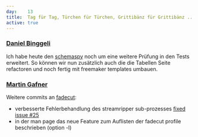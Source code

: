 ```yaml
---
day: 	13
title:	Tag für Tag, Türchen für Türchen, Grittibänz für Grittibänz ... es geht weiter
active: true
---
```


### [Daniel Binggeli](https://github.com/drnoa)
Ich habe heute den [schemaspy](https://github.com/drnoa/schemaspy) noch um eine weitere Prüfung in den Tests erweitert. So können wir nun zusätzlich auch die die Tabellen Seite refactoren und noch fertig mit freemaker templates umbauen.

### [Martin Gafner](https://github.com/mgafner)
Weitere commits an [fadecut](https://github.com/micressor/fadecut):

* verbesserte Fehlerbehandlung des streamripper sub-prozesses [fixed issue #25](https://github.com/micressor/fadecut/issues/25)
* in der man page das neue Feature zum Auflisten der fadecut profile beschrieben (option -l)
 

